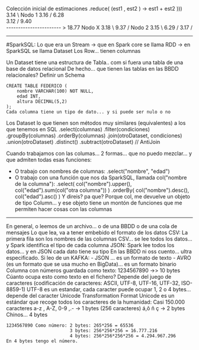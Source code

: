 
Colección inicial de estimaciones
.reduce( (est1 , est2 ) -> est1 + est2 )))
3.14 \                                          Nodo 1
3.16 /    6.28 \
3.12           / 9.40   \
-----------------------  > 18.77                                Nodo X
3.18           \ 9.37   /                       Nodo 2
3.15 \    6.29 /
3.17 /


---

#SparkSQL:
Lo que era un Stream<T> -> que en Spark core se llama RDD<T> -> en SparkSQL se llama Dataset<Row>
Los Row... tienen columnas

Un Dataset tiene una estructura de Tabla.. com si fuera una tabla de una base de datos relacional
De hecho... que tienen las tablas en las BBDD relacionales? Definir un Schema
    
    CREATE TABLE FEDERICO (
        nombre VARCHAR(100) NOT NULL,
        edad INT,
        altura DECIMAL(5,2)
    );
    Cada columna tiene un tipo de dato... y si puede ser nulo o no

Los Dataset<Row> lo que tienen son métodos muy similares (equivalentes) a los que tenemos en SQL
    .select(columnas)
    .filter(condiciones)
    .groupBy(columnas)
    .orderBy(columnas)
    .join(otroDataset, condiciones)
    .union(otroDataset)
    .distinct()
    .subtract(otroDataset) // AntiJoin

Cuando trabajamos con las columas... 2 formas... que no puedo mezclar... y que admiten todas esas funciones:
- O trabajo con nombres de columnas:
    .select("nombre", "edad")
- O trabajo con una función que nos da SparkSQL, llamada col("nombre de la columna"):
    .select( col("nombre").upper(), col("edad").sum(col("otra columna")) )
    .orderBy( col("nombre").desc(), col("edad").asc() )
    Y direis? pa que?
    Porque col, me devuelve un objeto de tipo Column... y ese objeto tiene un montón de funciones que me permiten hacer cosas con las columnas

---
En general, o leemos de un archivo... o de una BBDD o de una cola de mensajes
Lo que lea, va a tener embebido el formato de los datos
CSV: La primera fila son los nombres de las columnas
CSV... se lee todos los datos... y Spark identifica el tipo de cada columna
JSON: Spark lee todos los datos... y en JSON cada dato tiene su tipo
En las BBDD ni oss cuento... ultra especificado.
Si leo de un KAFKA:
      - JSON ... es un formato de texto
      - AVRO (es un formato que se usa mucho en BigData)... es un formato binario
    Columna con números guardada como texto:
    1234567890 ->> 10 bytes
    Cúanto ocupa esto como texto en el fichero? Depende del juego de caracteres (codificación de caracteres: ASCII, UTF-8, UTF-16, UTF-32, ISO-8859-1)
    UTF-8 es un estandar, cada caracter puede ocupar 1, 2 o 4 bytes... depende del caracter
    Unicode Transformation Format
    Unicode es un estándar que recoge todos los caracteres de la humanidad:  Casi 150.000 caracteres
    a-z , A-Z, 0-9 ,.- -> 1 bytes (256 caracteres)
    á,ô ñ ç -> 2 bytes
    Chinos... 4 bytes

    1234567890 Como número: 2 bytes: 265*256 = 65536
                            3 bytes: 256*256*256 = 16.777.216
                            4 bytes: 256*256*256*256 = 4.294.967.296
    En 4 bytes tengo el número.